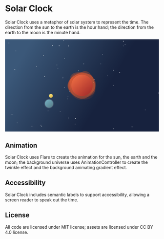 # Solar Clock

Solar Clock uses a metaphor of solar system to represent the time. The direction from the sun to the earth is the hour hand; the direction from the earth to the moon is the minute hand. 

<img src='screenshot.png'>

## Animation

Solar Clock uses Flare to create the animation for the sun, the earth and the moon; the background universe uses AnimationController to create the twinkle effect and the background animating gradient effect.

## Accessibility

Solar Clock includes semantic labels to support accessibility, allowing a screen reader to speak out the time.

## License

All code are licensed under MIT license; assets are licensed under CC BY 4.0 license.
